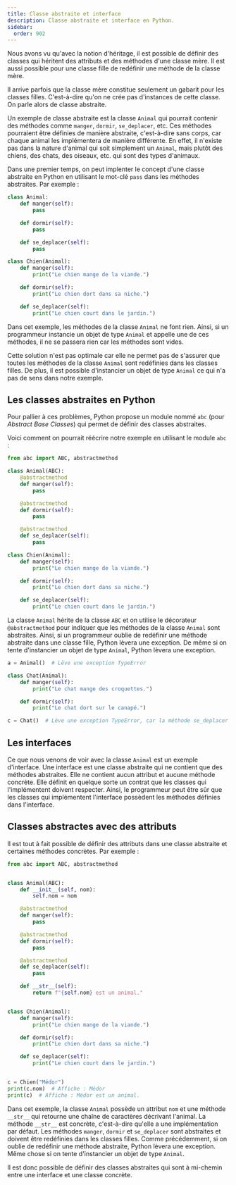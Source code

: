 ```yaml
---
title: Classe abstraite et interface
description: Classe abstraite et interface en Python.
sidebar:
  order: 902
---
```


Nous avons vu qu'avec la notion d'héritage, il est possible de définir des
classes qui héritent des attributs et des méthodes d'une classe mère. Il est
aussi possible pour une classe fille de redéfinir une méthode de la classe
mère.

Il arrive parfois que la classe mère constitue seulement un gabarit pour les
classes filles. C'est-à-dire qu'on ne crée pas d'instances de cette classe. On
parle alors de classe abstraite.

Un exemple de classe abstraite est la classe `Animal` qui pourrait contenir des
méthodes comme `manger`, `dormir`, `se_deplacer`, etc. Ces méthodes pourraient
être définies de manière abstraite, c'est-à-dire sans corps, car chaque animal
les implémentera de manière différente. En effet, il n'existe pas dans la nature
d'animal qui soit simplement un `Animal`, mais plutôt des chiens, des chats, des
oiseaux, etc. qui sont des types d'animaux.

Dans une premier temps, on peut implenter le concept d'une classe abstraite en
Python en utilisant le mot-clé `pass` dans les méthodes abstraites. Par exemple :

```python
class Animal:
    def manger(self):
        pass

    def dormir(self):
        pass

    def se_deplacer(self):
        pass

class Chien(Animal):
    def manger(self):
        print("Le chien mange de la viande.")

    def dormir(self):
        print("Le chien dort dans sa niche.")

    def se_deplacer(self):
        print("Le chien court dans le jardin.")
```

Dans cet exemple, les méthodes de la classe `Animal` ne font rien. Ainsi, si un
programmeur instancie un objet de type `Animal` et appelle une de ces méthodes,
il ne se passera rien car les méthodes sont vides.

Cette solution n'est pas optimale car elle ne permet pas de s'assurer que
toutes les méthodes de la classe `Animal` sont redéfinies dans les classes
filles. De plus, il est possible d'instancier un objet de type `Animal` ce qui
n'a pas de sens dans notre exemple.

## Les classes abstraites en Python

Pour pallier à ces problèmes, Python propose un module nommé `abc` (pour
*Abstract Base Classes*) qui permet de définir des classes abstraites.

Voici comment on pourrait réécrire notre exemple en utilisant le module `abc` :

```python
from abc import ABC, abstractmethod

class Animal(ABC):
    @abstractmethod
    def manger(self):
        pass

    @abstractmethod
    def dormir(self):
        pass

    @abstractmethod
    def se_deplacer(self):
        pass

class Chien(Animal):
    def manger(self):
        print("Le chien mange de la viande.")

    def dormir(self):
        print("Le chien dort dans sa niche.")

    def se_deplacer(self):
        print("Le chien court dans le jardin.")
```

La classe `Animal` hérite de la classe `ABC` et on utilise le décorateur
`@abstractmethod` pour indiquer que les méthodes de la classe `Animal` sont
abstraites. Ainsi, si un programmeur oublie de redéfinir une méthode abstraite
dans une classe fille, Python lèvera une exception. De même si on tente
d'instancier un objet de type `Animal`, Python lèvera une exception.

```python
a = Animal()  # Lève une exception TypeError
```

```python
class Chat(Animal):
    def manger(self):
        print("Le chat mange des croquettes.")

    def dormir(self):
        print("Le chat dort sur le canapé.")

c = Chat()  # Lève une exception TypeError, car la méthode se_deplacer n'est pas redéfinie
```

## Les interfaces

Ce que nous venons de voir avec la classe `Animal` est un exemple d'interface.
Une interface est une classe abstraite qui ne contient que des méthodes
abstraites. Elle ne contient aucun attribut et aucune méthode concrète. Elle
définit en quelque sorte un contrat que les classes qui l'implémentent doivent
respecter. Ainsi, le programmeur peut être sûr que les classes qui implémentent
l'interface possèdent les méthodes définies dans l'interface.

## Classes abstractes avec des attributs

Il est tout à fait possible de définir des attributs dans une classe abstraite et certaines
méthodes concrètes. Par exemple :

```python linenums="1"
from abc import ABC, abstractmethod


class Animal(ABC):
    def __init__(self, nom):
        self.nom = nom

    @abstractmethod
    def manger(self):
        pass

    @abstractmethod
    def dormir(self):
        pass

    @abstractmethod
    def se_deplacer(self):
        pass

    def __str__(self):
        return f"{self.nom} est un animal."


class Chien(Animal):
    def manger(self):
        print("Le chien mange de la viande.")

    def dormir(self):
        print("Le chien dort dans sa niche.")

    def se_deplacer(self):
        print("Le chien court dans le jardin.")


c = Chien("Médor")
print(c.nom)  # Affiche : Médor
print(c)  # Affiche : Médor est un animal.
```

Dans cet exemple, la classe `Animal` possède un attribut `nom` et une méthode
`__str__` qui retourne une chaîne de caractères décrivant l'animal. La méthode
`__str__` est concrète, c'est-à-dire qu'elle a une implémentation par défaut.
Les méthodes `manger`, `dormir` et `se_deplacer` sont abstraites et doivent être
redéfinies dans les classes filles. Comme précédemment, si on oublie de
redéfinir une méthode abstraite, Python lèvera une exception. Même chose si on
tente d'instancier un objet de type `Animal`.

Il est donc possible de définir des classes abstraites qui sont à mi-chemin
entre une interface et une classe concrète.
